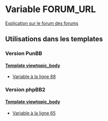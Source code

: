 # Variable FORUM_URL
[Explication sur le forum des forums](http://forum.forumactif.com/t294113-listing-des-variables#FORUM_URL)
## Utilisations dans les templates
### Version PunBB
#### [Template viewtopic_body](punbb/viewtopic_body.md)
* [Variable à la ligne 88](../punbb/viewtopic_body.tpl#L88)
### Version phpBB2
#### [Template viewtopic_body](subsilver/viewtopic_body.md)
* [Variable à la ligne 65](../subsilver/viewtopic_body.tpl#L65)